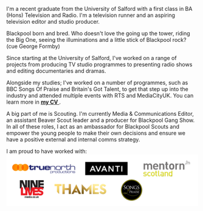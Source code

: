 I'm a recent graduate from the University of Salford with a first class in BA (Hons) Television and Radio. I'm a television runner and an aspiring television editor and studio producer.

Blackpool born and bred. Who doesn't love the going up the tower, riding the Big One, seeing the illuminations and a little stick of Blackpool rock? (cue George Formby)

Since starting at the University of Salford, I've worked on a range of projects from producing TV studio programmes to presenting radio shows and editing documentaries and dramas.

Alongside my studies; I've worked on a number of programmes, such as BBC Songs Of Praise and Britain's Got Talent, to get that step up into the industry and attended multiple events with RTS and MediaCityUK. You can learn more in <a href="/images/cv.pdf"> <strong> my CV </strong> </a>.

A big part of me is Scouting. I'm currently Media & Communications Editor, an assistant Beaver Scout leader and a producer for Blackpool Gang Show. In all of these roles, I act as an ambassador for Blackpool Scouts and empower the young people to make their own decisions and ensure we have a positive external and internal comms strategy.

I am proud to have worked with:
<br>
<img src="/images/logocredits.png">
